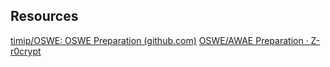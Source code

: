## Resources
[timip/OSWE: OSWE Preparation (github.com)](https://github.com/timip/OSWE)
[OSWE/AWAE Preparation · Z-r0crypt](https://z-r0crypt.github.io/blog/2020/01/22/oswe/awae-preparation/)